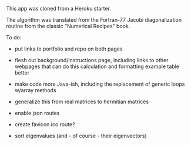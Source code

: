 This app was cloned from a Heroku starter.

The algorithm was translated from the Fortran-77 Jacobi diagonalization routine from the classic "Numerical Recipes" book.

To do:

- put links to portfolio and repo on both pages

- flesh out background/instructions page, including links to other webpages that can do this calculation and formatting example table better

- make code more Java-ish, including the replacement of generic loops w/array methods

- generalize this from real matrices to hermitian matrices

- enable json routes

- create favicon.ico route?

- sort eigenvalues (and - of course - their eigenvectors)
